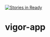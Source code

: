 [![Stories in Ready](https://badge.waffle.io/juliancoleman/vigor-app.png?label=ready&title=Ready)](https://waffle.io/juliancoleman/vigor-app)
# vigor-app
